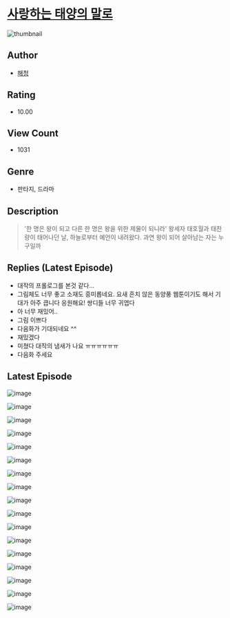 # [사랑하는 태양의 말로](https://comic.naver.com/challenge/list?titleId=811194)
![thumbnail](https://image-comic.pstatic.net/user_contents_data/challenge_comic/2023/05/25/367197/upload_7147269998815425122_480x623.jpeg)

## Author
- [해청](https://comic.naver.com/artistTitle?id=367197)

## Rating
- 10.00

## View Count
- 1031

## Genre
- 판타지, 드라마

## Description
> '한 명은 왕이 되고 다른 한 명은 왕을 위한 제물이 되니라' 왕세자 태호월과 태찬량이 태어나던 날, 하늘로부터 예언이 내려왔다. 과연 왕이 되어 살아남는 자는 누구일까

## Replies (Latest Episode)
- 대작의 프롤로그를 본것 같다...
- 그림체도 너무 좋고 소재도 흥미롭네요. 요새 흔치 않은 동양풍 웹툰이기도 해서 기대가 아주 큽니다 응원해요! 쌍디들 너무 귀엽다
- 아 너무 재밌어..
- 그림 이쁘다
- 다음화가 기대되네요 ^^
- 재밌겠다
- 미쳤다 대작의 냄새가 나요 ㅠㅠㅠㅠㅠㅠ
- 다음화 주세요

## Latest Episode
![image](https://image-comic.pstatic.net/user_contents_data/challenge_comic/2023/05/25/367197/upload_7364902924589557346.jpeg)

![image](https://image-comic.pstatic.net/user_contents_data/challenge_comic/2023/05/25/367197/upload_7377852100660246841.jpeg)

![image](https://image-comic.pstatic.net/user_contents_data/challenge_comic/2023/05/25/367197/upload_4134644444201968432.jpeg)

![image](https://image-comic.pstatic.net/user_contents_data/challenge_comic/2023/05/25/367197/upload_4121187706794566498.jpeg)

![image](https://image-comic.pstatic.net/user_contents_data/challenge_comic/2023/05/25/367197/upload_3905574592474145382.jpeg)

![image](https://image-comic.pstatic.net/user_contents_data/challenge_comic/2023/05/25/367197/upload_3618753558370935858.jpeg)

![image](https://image-comic.pstatic.net/user_contents_data/challenge_comic/2023/05/25/367197/upload_7221577223778756195.jpeg)

![image](https://image-comic.pstatic.net/user_contents_data/challenge_comic/2023/05/25/367197/upload_7149525092872042034.jpeg)

![image](https://image-comic.pstatic.net/user_contents_data/challenge_comic/2023/05/25/367197/upload_7003435194911831347.jpeg)

![image](https://image-comic.pstatic.net/user_contents_data/challenge_comic/2023/05/25/367197/upload_4135539442375079735.jpeg)

![image](https://image-comic.pstatic.net/user_contents_data/challenge_comic/2023/05/25/367197/upload_3832620665319469872.jpeg)

![image](https://image-comic.pstatic.net/user_contents_data/challenge_comic/2023/05/25/367197/upload_4049633495842371640.jpeg)

![image](https://image-comic.pstatic.net/user_contents_data/challenge_comic/2023/05/25/367197/upload_7234249275744805990.jpeg)

![image](https://image-comic.pstatic.net/user_contents_data/challenge_comic/2023/05/25/367197/upload_3760560898045261878.jpeg)

![image](https://image-comic.pstatic.net/user_contents_data/challenge_comic/2023/05/25/367197/upload_4122589583365465697.jpeg)

![image](https://image-comic.pstatic.net/user_contents_data/challenge_comic/2023/05/25/367197/upload_7377231966726664248.jpeg)

![image](https://image-comic.pstatic.net/user_contents_data/challenge_comic/2023/05/25/367197/upload_3846691325369463397.jpeg)
